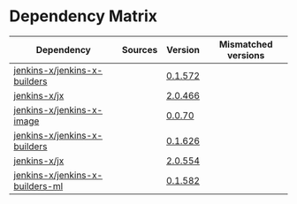 # Dependency Matrix

Dependency | Sources | Version | Mismatched versions
---------- | ------- | ------- | -------------------
[jenkins-x/jenkins-x-builders](https://github.com/jenkins-x/jenkins-x-builders) |  | [0.1.572]() | 
[jenkins-x/jx](https://github.com/jenkins-x/jx) |  | [2.0.466]() | 
[jenkins-x/jenkins-x-image](https://github.com/jenkins-x/jenkins-x-image) |  | [0.0.70](https://github.com/jenkins-x/jenkins-x-image/releases/tag/0.0.70) | 
[jenkins-x/jenkins-x-builders](https://github.com/jenkins-x/jenkins-x-builders) |  | [0.1.626]() | 
[jenkins-x/jx](https://github.com/jenkins-x/jx) |  | [2.0.554](https://github.com/jenkins-x/jx/releases/tag/v2.0.554) | 
[jenkins-x/jenkins-x-builders-ml](https://github.com/jenkins-x/jenkins-x-builders-ml) |  | [0.1.582]() | 
